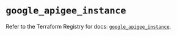 # `google_apigee_instance`

Refer to the Terraform Registry for docs: [`google_apigee_instance`](https://registry.terraform.io/providers/hashicorp/google/5.31.1/docs/resources/apigee_instance).
